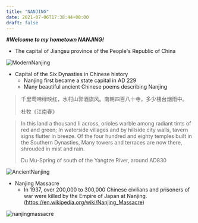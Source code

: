 ```yaml
---
title: "NANJING"
date: 2021-07-06T17:38:44+08:00
draft: false
---
```


_**#Welcome to my hometown NANJING!**_

- The capital of Jiangsu province of the People's Republic of China

![ModernNanjing](ModernNanjing.jpg)

- Capital of the Six Dynasties in Chinese history
    - Nanjing first became a state capital in AD 229
    - Many beautiful ancient Chinese poems describing Nanjing
> 千里莺啼绿映红，水村山郭酒旗风。南朝四百八十寺，多少楼台烟雨中。
>
> 杜牧《江南春》

> In this land a thousand li across, orioles warble among radiant tints of red and green;
In waterside villages and by hillside city walls, tavern signs flutter in breeze.
Of the four hundred and eighty temples built in the Southern Dynasties,
Many towers and terraces are now there, shrouded in mist and rain.
> 
> Du Mu-Spring of south of the Yangtze River, around AD830

![AncientNanjing](ancientnanjing.jpg)

- Nanjing Massacre
    - In 1937, over 200,000 to 300,000 Chinese civilians and prisoners of war were killed by the Empire of Japan at Nanjing.(https://en.wikipedia.org/wiki/Nanjing_Massacre)

![nanjingmassacre](nanjingmassacre.jpeg)


